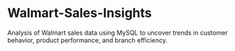 # Walmart-Sales-Insights
Analysis of Walmart sales data using MySQL to uncover trends in customer behavior, product performance, and branch efficiency.
